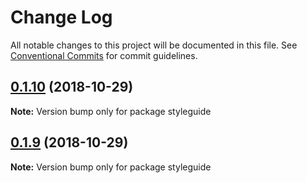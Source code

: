 # Change Log

All notable changes to this project will be documented in this file.
See [Conventional Commits](https://conventionalcommits.org) for commit guidelines.

## [0.1.10](https://github.com/uleen/lerna/compare/styleguide@0.1.9...styleguide@0.1.10) (2018-10-29)

**Note:** Version bump only for package styleguide





## [0.1.9](https://github.com/uleen/lerna/compare/styleguide@0.1.8...styleguide@0.1.9) (2018-10-29)

**Note:** Version bump only for package styleguide

